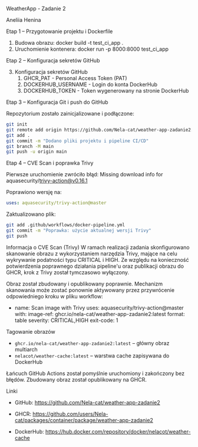 WeatherApp - Zadanie 2

Aneliia Henina

Etap 1 – Przygotowanie projektu i Dockerfile

1. Budowa obrazu:
   docker build -t test_ci_app .   
2. Uruchomienie kontenera:
   docker run -p 8000:8000 test_ci_app
   

Etap 2 – Konfiguracja sekretów GitHub

3. Konfiguracja sekretów GitHub
   1. GHCR_PAT - Personal Access Token (PAT)
   2. DOCKERHUB_USERNAME - Login do konta DockerHub
   3. DOCKERHUB_TOKEN - Token wygenerowany na stronie DockerHub


Etap 3 – Konfiguracja Git i push do GitHub

Repozytorium zostało zainicjalizowane i podłączone:

```bash
git init
git remote add origin https://github.com/Nela-cat/weather-app-zadanie2.git
git add .
git commit -m "Dodano pliki projektu i pipeline CI/CD"
git branch -M main
git push -u origin main
```

Etap 4 – CVE Scan i poprawka Trivy

Pierwsze uruchomienie zwróciło błąd:
Missing download info for aquasecurity/trivy-action@v0.16.1

Poprawiono wersję na:

```yaml
uses: aquasecurity/trivy-action@master
```

Zaktualizowano plik:

```bash
git add .github/workflows/docker-pipeline.yml
git commit -m "Poprawka: użycie aktualnej wersji Trivy"
git push
```

Informacja o CVE Scan (Trivy)
W ramach realizacji zadania skonfigurowano skanowanie obrazu z wykorzystaniem narzędzia Trivy, mające na celu wykrywanie podatności typu CRITICAL i HIGH.
Ze względu na konieczność potwierdzenia poprawnego działania pipeline'u oraz publikacji obrazu do GHCR, krok z Trivy został tymczasowo wyłączony.

Obraz został zbudowany i opublikowany poprawnie.
Mechanizm skanowania może zostać ponownie aktywowany przez przywrócenie odpowiedniego kroku w pliku workflow:

- name: Scan image with Trivy
  uses: aquasecurity/trivy-action@master
  with:
    image-ref: ghcr.io/nela-cat/weather-app-zadanie2:latest
    format: table
    severity: CRITICAL,HIGH
    exit-code: 1



Tagowanie obrazów

- `ghcr.io/nela-cat/weather-app-zadanie2:latest` – główny obraz multiarch
- `nelacot/weather-cache:latest` – warstwa cache zapisywana do DockerHub

Łańcuch GitHub Actions został pomyślnie uruchomiony i zakończony bez błędów.
Zbudowany obraz został opublikowany na GHCR.

Linki

- GitHub: https://github.com/Nela-cat/weather-app-zadanie2
- GHCR: https://github.com/users/Nela-cat/packages/container/package/weather-app-zadanie2

- DockerHub: https://hub.docker.com/repository/docker/nelacot/weather-cache
